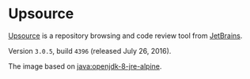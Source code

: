 # Upsource
[Upsource](https://jetbrains.com/upsource/) is a repository browsing and code review tool from [JetBrains](https://jetbrains.com/).

Version `3.0.5`, build `4396` (released July 26, 2016).

The image based on [java:openjdk-8-jre-alpine](https://hub.docker.com/r/library/java/tags/openjdk-8-jre-alpine/).